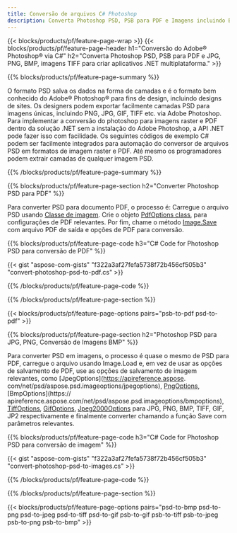 ```yaml
---
title: Conversão de arquivos C# Photoshop
description: Converta Photoshop PSD, PSB para PDF e Imagens incluindo BMP, JPG, PNG, TIFF com poucas linhas de código C# via biblioteca .NET.
---
```


{{< blocks/products/pf/feature-page-wrap >}}
{{< blocks/products/pf/feature-page-header h1="Conversão do Adobe® Photoshop® via C#" h2="Converta Photoshop PSD, PSB para PDF e JPG, PNG, BMP, imagens TIFF para criar aplicativos .NET multiplataforma." >}}

{{% blocks/products/pf/feature-page-summary %}}

O formato PSD salva os dados na forma de camadas e é o formato bem conhecido do Adobe® Photoshop® para fins de design, incluindo designs de sites. Os designers podem exportar facilmente camadas PSD para imagens únicas, incluindo PNG, JPG, GIF, TIFF etc. via Adobe Photoshop. Para implementar a conversão do photoshop para imagens raster e PDF dentro da solução .NET sem a instalação do Adobe Photoshop, a API .NET pode fazer isso com facilidade. Os seguintes códigos de exemplo C# podem ser facilmente integrados para automação do conversor de arquivos PSD em formatos de imagem raster e PDF. Até mesmo os programadores podem extrair camadas de qualquer imagem PSD.


{{% /blocks/products/pf/feature-page-summary  %}}

{{% blocks/products/pf/feature-page-section  h2="Converter Photoshop PSD para PDF" %}}

Para converter PSD para documento PDF, o processo é: Carregue o arquivo PSD usando [Classe de imagem](https://apireference.aspose.com/net/psd/aspose.psd/image). Crie o objeto [PdfOptions class](https://apireference.aspose.com/net/psd/aspose.psd.imageoptions/pdfoptions), para configurações de PDF relevantes. Por fim, chame o método [Image.Save](https://apireference.aspose.com/net/psd/aspose.psd.image/save/methods/3) com arquivo PDF de saída e opções de PDF para conversão.

{{% blocks/products/pf/feature-page-code h3="C# Code for Photoshop PSD para conversão de PDF" %}}

{{< gist "aspose-com-gists" "f322a3af27fefa5738f72b456cf505b3" "convert-photoshop-psd-to-pdf.cs" >}}

{{% /blocks/products/pf/feature-page-code  %}}

{{% /blocks/products/pf/feature-page-section %}}

{{< blocks/products/pf/feature-page-options pairs="psb-to-pdf psd-to-pdf" >}}

{{% blocks/products/pf/feature-page-section  h2="Photoshop PSD para JPG, PNG, Conversão de Imagens BMP" %}}

Para converter PSD em imagens, o processo é quase o mesmo de PSD para PDF, carregue o arquivo usando Image.Load e, em vez de usar as opções de salvamento de PDF, use as opções de salvamento de imagem relevantes, como [JpegOptions](https://apireference.aspose. com/net/psd/aspose.psd.imageoptions/jpegoptions), [PngOptions](https://apireference.aspose.com/net/psd/aspose.psd.imageoptions/pngoptions), [BmpOptions](https:// apireference.aspose.com/net/psd/aspose.psd.imageoptions/bmpoptions), [TiffOptions](https://apireference.aspose.com/net/psd/aspose.psd.imageoptions/tiffoptions), [GifOptions]( https://apireference.aspose.com/net/psd/aspose.psd.imageoptions/gifoptions), [Jpeg2000Options](https://apireference.aspose.com/net/psd/aspose.psd.imageoptions/jpeg2000options) para JPG, PNG, BMP, TIFF, GIF, JP2 respectivamente e finalmente converter chamando a função Save com parâmetros relevantes.


{{% blocks/products/pf/feature-page-code h3="C# Code for Photoshop PSD para conversão de imagem" %}}

{{< gist "aspose-com-gists" "f322a3af27fefa5738f72b456cf505b3" "convert-photoshop-psd-to-images.cs" >}}

{{% /blocks/products/pf/feature-page-code  %}}

{{% /blocks/products/pf/feature-page-section %}}

{{< blocks/products/pf/feature-page-options pairs="psd-to-bmp psd-to-png psd-to-jpeg psd-to-tiff psd-to-gif psb-to-gif psb-to-tiff psb-to-jpeg psb-to-png psb-to-bmp" >}}
